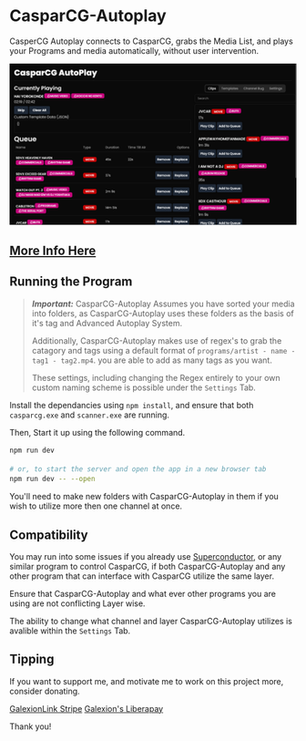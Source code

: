 # CasparCG-Autoplay

CasperCG Autoplay connects to CasparCG, grabs the Media List, and plays your Programs and media automatically, without user intervention.

![A Screenshot of CasparCG-Autoplay](readmefiles/screenshot1.png)

## [More Info Here](https://galexion.link/projects/CasparCG-Autoplay)

## Running the Program

> **_Important:_** CasparCG-Autoplay Assumes you have sorted your media into folders, as CasparCG-Autoplay uses these folders as the basis of it's tag and Advanced Autoplay System.
> 
> Additionally, CasparCG-Autoplay makes use of regex's to grab the catagory and tags using a default format of `programs/artist - name - tag1 - tag2.mp4`. you are able to add as many tags as you want.
> 
> These settings, including changing the Regex entirely to your own custom naming scheme is possible under the `Settings` Tab.

Install the dependancies using `npm install`, and ensure that both `casparcg.exe` and `scanner.exe` are running.

Then, Start it up using the following command.
```bash
npm run dev

# or, to start the server and open the app in a new browser tab
npm run dev -- --open
```

You'll need to make new folders with CasparCG-Autoplay in them if you wish to utilize more then one channel at once.

## Compatibility

You may run into some issues if you already use [Superconductor](https://github.com/SuperFlyTV/SuperConductor), or any similar program to control CasparCG, if both CasparCG-Autoplay and any other program that can interface with CasparCG utilize the same layer.

Ensure that CasparCG-Autoplay and what ever other programs you are using are not conflicting Layer wise.

The ability to change what channel and layer CasparCG-Autoplay utilizes is avalible within the `Settings` Tab.

## Tipping

If you want to support me, and motivate me to work on this project more, consider donating.

[GalexionLink Stripe](https://donate.stripe.com/4gw8yv8DMfAY0Ra000)
[Galexion's Liberapay](https://liberapay.com/Galexion/)

Thank you!
